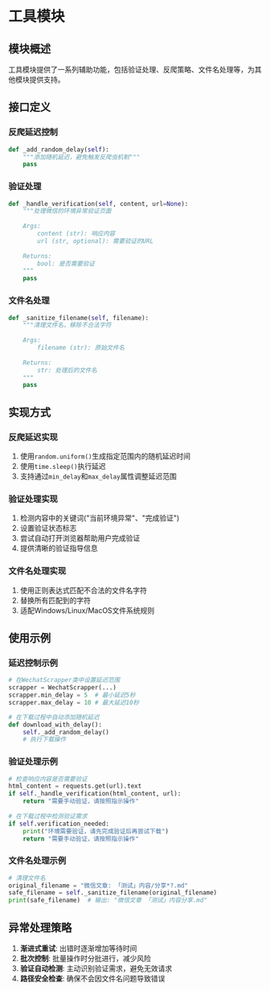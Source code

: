 # 工具模块

## 模块概述

工具模块提供了一系列辅助功能，包括验证处理、反爬策略、文件名处理等，为其他模块提供支持。

## 接口定义

### 反爬延迟控制

```python
def _add_random_delay(self):
    """添加随机延迟，避免触发反爬虫机制"""
    pass
```

### 验证处理

```python
def _handle_verification(self, content, url=None):
    """处理微信的环境异常验证页面
    
    Args:
        content (str): 响应内容
        url (str, optional): 需要验证的URL
        
    Returns:
        bool: 是否需要验证
    """
    pass
```

### 文件名处理

```python
def _sanitize_filename(self, filename):
    """清理文件名，移除不合法字符
    
    Args:
        filename (str): 原始文件名
        
    Returns:
        str: 处理后的文件名
    """
    pass
```

## 实现方式

### 反爬延迟实现

1. 使用`random.uniform()`生成指定范围内的随机延迟时间
2. 使用`time.sleep()`执行延迟
3. 支持通过`min_delay`和`max_delay`属性调整延迟范围

### 验证处理实现

1. 检测内容中的关键词("当前环境异常"、"完成验证")
2. 设置验证状态标志
3. 尝试自动打开浏览器帮助用户完成验证
4. 提供清晰的验证指导信息

### 文件名处理实现

1. 使用正则表达式匹配不合法的文件名字符
2. 替换所有匹配到的字符
3. 适配Windows/Linux/MacOS文件系统规则

## 使用示例

### 延迟控制示例

```python
# 在WechatScrapper类中设置延迟范围
scrapper = WechatScrapper(...)
scrapper.min_delay = 5  # 最小延迟5秒
scrapper.max_delay = 10 # 最大延迟10秒

# 在下载过程中自动添加随机延迟
def download_with_delay():
    self._add_random_delay()
    # 执行下载操作
```

### 验证处理示例

```python
# 检查响应内容是否需要验证
html_content = requests.get(url).text
if self._handle_verification(html_content, url):
    return "需要手动验证，请按照指示操作"
    
# 在下载过程中检测验证需求
if self.verification_needed:
    print("环境需要验证，请先完成验证后再尝试下载")
    return "需要手动验证，请按照指示操作"
```

### 文件名处理示例

```python
# 清理文件名
original_filename = "微信文章: 「测试」内容/分享*?.md"
safe_filename = self._sanitize_filename(original_filename)
print(safe_filename)  # 输出: "微信文章 「测试」内容分享.md"
```

## 异常处理策略

1. **渐进式重试**: 出错时逐渐增加等待时间
2. **批次控制**: 批量操作时分批进行，减少风险
3. **验证自动检测**: 主动识别验证需求，避免无效请求
4. **路径安全检查**: 确保不会因文件名问题导致错误
